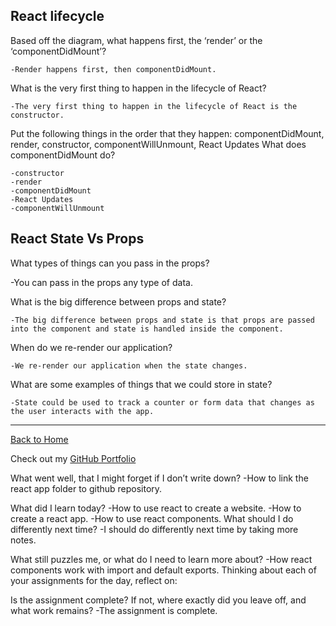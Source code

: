 ## React lifecycle

Based off the diagram, what happens first, the ‘render’ or the ‘componentDidMount’?

    -Render happens first, then componentDidMount.

What is the very first thing to happen in the lifecycle of React?

    -The very first thing to happen in the lifecycle of React is the constructor.

Put the following things in the order that they happen: componentDidMount, render, constructor, componentWillUnmount, React Updates
What does componentDidMount do?

    -constructor
    -render
    -componentDidMount
    -React Updates
    -componentWillUnmount

## React State Vs Props

What types of things can you pass in the props?

-You can pass in the props any type of data.

What is the big difference between props and state?

    -The big difference between props and state is that props are passed into the component and state is handled inside the component.

When do we re-render our application?

    -We re-render our application when the state changes.

What are some examples of things that we could store in state?

    -State could be used to track a counter or form data that changes as the user interacts with the app.

---

[Back to Home](README.md)

Check out my [GitHub Portfolio](https://github.com/dmenezessousa/)


What went well, that I might forget if I don’t write down?
 -How to link the react app folder to github repository.

What did I learn today?
    -How to use react to create a website.
    -How to create a react app.
    -How to use react components.
What should I do differently next time?
   -I should do differently next time by taking more notes.

What still puzzles me, or what do I need to learn more about?
    -How react components work with import and default exports.
Thinking about each of your assignments for the day, reflect on:

Is the assignment complete? If not, where exactly did you leave off, and what work remains?
    -The assignment is complete.